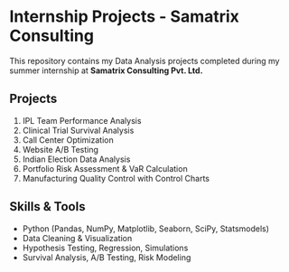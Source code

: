 # Internship Projects - Samatrix Consulting

This repository contains my Data Analysis projects completed during my summer internship at **Samatrix Consulting Pvt. Ltd.**

## Projects
1. IPL Team Performance Analysis
2. Clinical Trial Survival Analysis
3. Call Center Optimization
4. Website A/B Testing
5. Indian Election Data Analysis
6. Portfolio Risk Assessment & VaR Calculation
7. Manufacturing Quality Control with Control Charts

## Skills & Tools
- Python (Pandas, NumPy, Matplotlib, Seaborn, SciPy, Statsmodels)
- Data Cleaning & Visualization
- Hypothesis Testing, Regression, Simulations
- Survival Analysis, A/B Testing, Risk Modeling
